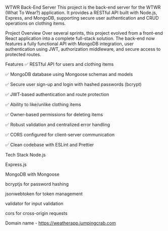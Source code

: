 WTWR Back-End Server
This project is the back-end server for the WTWR (What To Wear?) application. It provides a RESTful API built with Node.js, Express, and MongoDB, supporting secure user authentication and CRUD operations on clothing items.

Project Overview
Over several sprints, this project evolved from a front-end React application into a complete full-stack solution. The back-end now features a fully functional API with MongoDB integration, user authentication using JWT, authorization middleware, and secure access to protected routes.

Features
✅ RESTful API for users and clothing items

✅ MongoDB database using Mongoose schemas and models

✅ Secure user sign-up and login with hashed passwords (bcrypt)

✅ JWT-based authentication and route protection

✅ Ability to like/unlike clothing items

✅ Owner-based permissions for deleting items

✅ Robust validation and centralized error handling

✅ CORS configured for client-server communication

✅ Clean codebase with ESLint and Prettier

Tech Stack
Node.js

Express.js

MongoDB with Mongoose

bcryptjs for password hashing

jsonwebtoken for token management

validator for input validation

cors for cross-origin requests

Domain name - https://weatherapp.jumpingcrab.com
